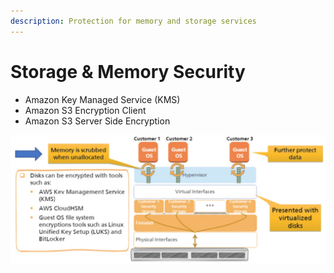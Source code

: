 ```yaml
---
description: Protection for memory and storage services
---
```


# Storage & Memory Security

* Amazon Key Managed Service \(KMS\)
* Amazon S3 Encryption Client
* Amazon S3 Server Side Encryption 

![](../.gitbook/assets/screen-shot-2019-11-18-at-6.10.55-pm.png)

